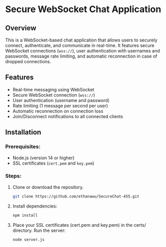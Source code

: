 # Secure WebSocket Chat Application

## Overview

This is a WebSocket-based chat application that allows users to securely connect, authenticate, and communicate in real-time. It features secure WebSocket connections (`wss://`), user authentication with usernames and passwords, message rate limiting, and automatic reconnection in case of dropped connections.

## Features
- Real-time messaging using WebSocket
- Secure WebSocket connection (`wss://`)
- User authentication (username and password)
- Rate limiting (1 message per second per user)
- Automatic reconnection on connection loss
- Join/Disconnect notifications to all connected clients

## Installation

### Prerequisites:
- Node.js (version 14 or higher)
- SSL certificates (`cert.pem` and `key.pem`)

### Steps:
1. Clone or download the repository.
   ```bash
   git clone https://github.com/ethanawu/SecureChat-455.git
3. Install dependencies:
   ```bash
   npm install
4. Place your SSL certificates (cert.pem and key.pem) in the certs/ directory.
Run the server:
   ```bash
   node server.js
